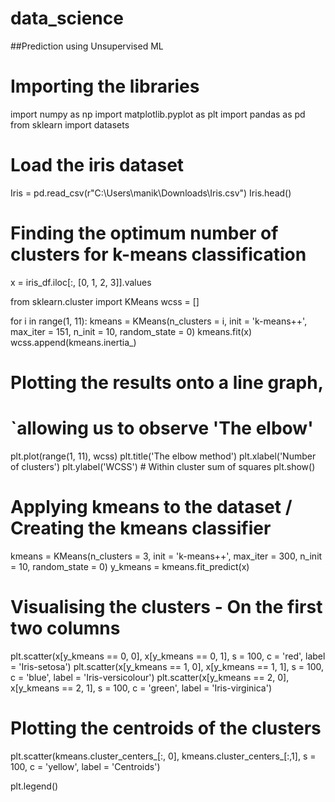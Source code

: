 # data_science
##Prediction using Unsupervised ML
# Importing the libraries
import numpy as np
import matplotlib.pyplot as plt
import pandas as pd
from sklearn import datasets

# Load the iris dataset
Iris = pd.read_csv(r"C:\Users\manik\Downloads\Iris.csv")
Iris.head()
# Finding the optimum number of clusters for k-means classification

x = iris_df.iloc[:, [0, 1, 2, 3]].values

from sklearn.cluster import KMeans
wcss = []

for i in range(1, 11):
    kmeans = KMeans(n_clusters = i, init = 'k-means++', 
                    max_iter = 151, n_init = 10, random_state = 0)
    kmeans.fit(x)
    wcss.append(kmeans.inertia_)
    
# Plotting the results onto a line graph, 
# `allowing us to observe 'The elbow'
plt.plot(range(1, 11), wcss)
plt.title('The elbow method')
plt.xlabel('Number of clusters')
plt.ylabel('WCSS') # Within cluster sum of squares
plt.show()
# Applying kmeans to the dataset / Creating the kmeans classifier
kmeans = KMeans(n_clusters = 3, init = 'k-means++',
                max_iter = 300, n_init = 10, random_state = 0)
y_kmeans = kmeans.fit_predict(x)
# Visualising the clusters - On the first two columns
plt.scatter(x[y_kmeans == 0, 0], x[y_kmeans == 0, 1], 
            s = 100, c = 'red', label = 'Iris-setosa')
plt.scatter(x[y_kmeans == 1, 0], x[y_kmeans == 1, 1], 
            s = 100, c = 'blue', label = 'Iris-versicolour')
plt.scatter(x[y_kmeans == 2, 0], x[y_kmeans == 2, 1],
            s = 100, c = 'green', label = 'Iris-virginica')

# Plotting the centroids of the clusters
plt.scatter(kmeans.cluster_centers_[:, 0], kmeans.cluster_centers_[:,1], 
            s = 100, c = 'yellow', label = 'Centroids')

plt.legend()

